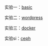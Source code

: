 实验一：[basic](https://github.com/cai-hong/CloudComputering/tree/master/basic)

实验二：[wordpress](https://github.com/cai-hong/CloudComputering/tree/master/wordpress)

实验三：[docker](https://github.com/cai-hong/CloudComputering/tree/master/docker%20and%20dockerfile)

实验si：[ceph](https://github.com/cai-hong/CloudComputering/tree/master/ceph)

